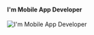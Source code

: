 #### I'm Mobile App Developer
![I'm Mobile App Developer](https://i0.wp.com/dartandflutter.com/wp-content/uploads/2022/11/logo.png)

